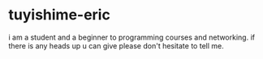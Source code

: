 # tuyishime-eric
i am a student and a beginner to programming courses and networking. if there is any heads up u can give please don't hesitate to tell me.
